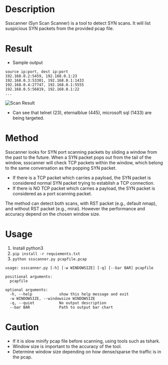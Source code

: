 # Description
Ssscanner (Syn Scan Scanner) is a tool to detect SYN scans.
It will list suspicious SYN packets from the provided pcap file.

# Result
- Sample output
```
source ip:port, dest ip:port
192.168.0.2:5459, 192.168.0.1:23
192.168.0.3:53301, 192.168.0.1:1433
192.168.0.4:27747, 192.168.0.1:5555
192.168.0.5:56819, 192.168.0.1:22
...

```
![Scan Result](https://github.com/kttkyk/ssscanner/test.png)
- Can see that telnet (23), eternalblue (445), microsoft sql (1433) are being targeted.

# Method
Ssscanner looks for SYN port scanning packets by sliding a window from the past to the future.
When a SYN packet pops out from the tail of the window, ssscanner will check TCP packets within the window, which belong to the same conversation as the popping SYN packet.
- If there is a TCP packet which carries a payload, the SYN packet is considered normal SYN packet trying to establish a TCP connection.
- If there is NO TCP packet which carries a payload, the SYN packet is considered as a port scanning packet.

The method can detect both scans, with RST packet (e.g., default nmap), and without RST packet (e.g., mirai). However the performance and accuracy depend on the chosen window size.


# Usage
1. Install python3
2. `pip install -r requiements.txt`
3. `python ssscanner.py pcapfile.pcap`

```
usage: ssscanner.py [-h] [-w WINDOWSIZE] [-q] [--bar BAR] pcapfile

positional arguments:
  pcapfile

optional arguments:
  -h, --help            show this help message and exit
  -w WINDOWSIZE, --windowsize WINDOWSIZE
  -q, --quiet           No output description
  --bar BAR             Path to output bar chart
```


# Caution
- If it is slow minify pcap file before scanning, using tools such as tshark.
- Window size is important to the accuracy of the tool.
- Determine window size depending on how dense/sparse the traffic is in the pcap.
